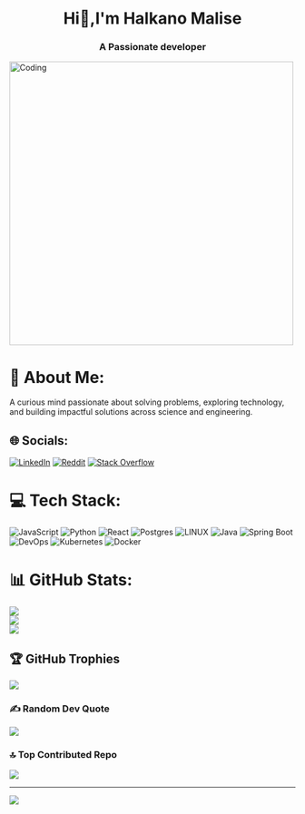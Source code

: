 
<h1 align="center">Hi👋,I'm Halkano Malise</h1>
<h3 align="center">A Passionate developer</h3>

<img align='center' alt="Coding" width="500" margin-right="auto" src="https://c.tenor.com/BqbIhT4Mb7cAAAAd/programmer-rounded-edges.gif"/>

# 💫 About Me:
A curious mind passionate about solving problems, exploring technology, and building impactful solutions across science and engineering.<br>


## 🌐 Socials:
[![LinkedIn](https://img.shields.io/badge/LinkedIn-%230077B5.svg?logo=linkedin&logoColor=white)](https://linkedin.com/in/https://www.linkedin.com/in/halkano-malise-4262bab6/) [![Reddit](https://img.shields.io/badge/Reddit-%23FF4500.svg?logo=Reddit&logoColor=white)](https://reddit.com/user/Kude_Astro) [![Stack Overflow](https://img.shields.io/badge/-Stackoverflow-FE7A16?logo=stack-overflow&logoColor=white)](https://stackoverflow.com/users/19630625) 

# 💻 Tech Stack:
 ![JavaScript](https://img.shields.io/badge/javascript-%23323330.svg?style=for-the-badge&logo=javascript&logoColor=%23F7DF1E) ![Python](https://img.shields.io/badge/python-3670A0?style=for-the-badge&logo=python&logoColor=ffdd54) ![React](https://img.shields.io/badge/react-%2320232a.svg?style=for-the-badge&logo=react&logoColor=%2361DAFB) ![Postgres](https://img.shields.io/badge/postgres-%23316192.svg?style=for-the-badge&logo=postgresql&logoColor=white) ![LINUX](https://img.shields.io/badge/Linux-FCC624?style=for-the-badge&logo=linux&logoColor=black) ![Java](https://img.shields.io/badge/java-%23ED8B00.svg?style=for-the-badge&logo=openjdk&logoColor=white) ![Spring Boot](https://img.shields.io/badge/springboot-%236DB33F.svg?style=for-the-badge&logo=springboot&logoColor=white) ![DevOps](https://img.shields.io/badge/DevOps-%23007ACC.svg?style=for-the-badge&logo=azuredevops&logoColor=white)
![Kubernetes](https://img.shields.io/badge/Kubernetes-%23326CE5.svg?style=for-the-badge&logo=kubernetes&logoColor=white) ![Docker](https://img.shields.io/badge/Docker-%232496ED.svg?style=for-the-badge&logo=docker&logoColor=white)



# 📊 GitHub Stats:
![](https://github-readme-stats.vercel.app/api?username=malise5&theme=radical&hide_border=false&include_all_commits=true&count_private=true)<br/>
![](https://github-readme-streak-stats.herokuapp.com/?user=malise5&theme=radical&hide_border=false)<br/>
![](https://github-readme-stats.vercel.app/api/top-langs/?username=malise5&theme=radical&hide_border=false&include_all_commits=true&count_private=true&layout=compact)

## 🏆 GitHub Trophies
![](https://github-profile-trophy.vercel.app/?username=malise5&theme=radical&no-frame=false&no-bg=false&margin-w=4)

### ✍️ Random Dev Quote
![](https://quotes-github-readme.vercel.app/api?type=horizontal&theme=radical)

### 🔝 Top Contributed Repo
![](https://github-contributor-stats.vercel.app/api?username=malise5&limit=5&theme=radical&combine_all_yearly_contributions=true)

---
[![](https://visitcount.itsvg.in/api?id=malise5&icon=5&color=0)](https://visitcount.itsvg.in)


  
<!-- Proudly created with GPRM ( https://gprm.itsvg.in ) -->
